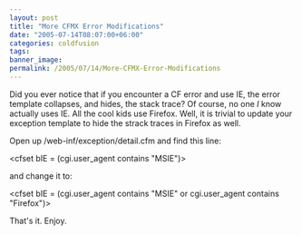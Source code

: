 ```yaml
---
layout: post
title: "More CFMX Error Modifications"
date: "2005-07-14T08:07:00+06:00"
categories: coldfusion 
tags: 
banner_image: 
permalink: /2005/07/14/More-CFMX-Error-Modifications
---
```


Did you ever notice that if you encounter a CF error and use IE, the error template collapses, and hides, the stack trace? Of course, no one <i>I</i> know actually uses IE. All the cool kids use Firefox. Well, it is trivial to update your exception template to hide the strack traces in Firefox as well.

Open up /web-inf/exception/detail.cfm and find this line:

&lt;cfset bIE = (cgi.user_agent contains "MSIE")&gt;

and change it to:

&lt;cfset bIE = (cgi.user_agent contains "MSIE" or cgi.user_agent contains "Firefox")&gt;

That's it. Enjoy.